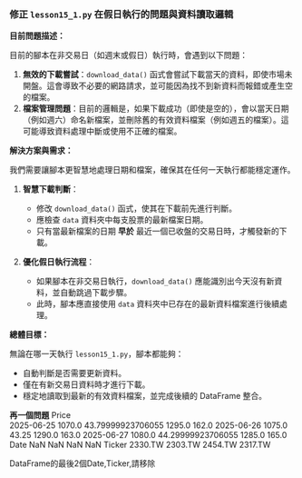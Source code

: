 ### 修正 `lesson15_1.py` 在假日執行的問題與資料讀取邏輯

**目前問題描述：**

目前的腳本在非交易日（如週末或假日）執行時，會遇到以下問題：

1.  **無效的下載嘗試**：`download_data()` 函式會嘗試下載當天的資料，即使市場未開盤。這會導致不必要的網路請求，並可能因為找不到新資料而報錯或產生空的檔案。
2.  **檔案管理問題**：目前的邏輯是，如果下載成功（即使是空的），會以當天日期（例如週六）命名新檔案，並刪除舊的有效資料檔案（例如週五的檔案）。這可能導致資料處理中斷或使用不正確的檔案。

**解決方案與需求：**

我們需要讓腳本更智慧地處理日期和檔案，確保其在任何一天執行都能穩定運作。

1.  **智慧下載判斷**：
    *   修改 `download_data()` 函式，使其在下載前先進行判斷。
    *   應檢查 `data` 資料夾中每支股票的最新檔案日期。
    *   只有當最新檔案的日期 **早於** 最近一個已收盤的交易日時，才觸發新的下載。

2.  **優化假日執行流程**：
    *   如果腳本在非交易日執行，`download_data()` 應能識別出今天沒有新資料，並自動跳過下載步驟。
    *   此時，腳本應直接使用 `data` 資料夾中已存在的最新資料檔案進行後續處理。

**總體目標：**

無論在哪一天執行 `lesson15_1.py`，腳本都能夠：
-   自動判斷是否需要更新資料。
-   僅在有新交易日資料時才進行下載。
-   穩定地讀取到最新的有效資料檔案，並完成後續的 DataFrame 整合。

**再一個問題**
Price                                                   
2025-06-25   1070.0  43.79999923706055   1295.0    162.0
2025-06-26   1075.0              43.25   1290.0    163.0
2025-06-27   1080.0  44.29999923706055   1285.0    165.0
Date            NaN                NaN      NaN      NaN
Ticker      2330.TW            2303.TW  2454.TW  2317.TW

DataFrame的最後2個Date,Ticker,請移除